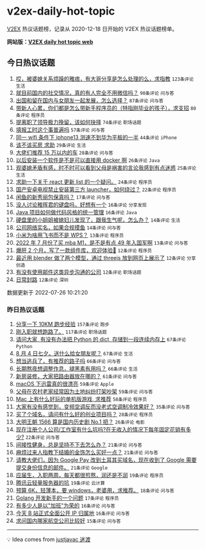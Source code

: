 # v2ex-daily-hot-topic

[V2EX](https://www.v2ex.com/) 热议话题榜，记录从 2020-12-18 日开始的 V2EX 热议话题榜单。

**网站版：[V2EX daily hot topic web](https://boojack.github.io/v2ex-daily-hot-topic-web/)**

## 今日热议话题

<!-- TODAY BEGIN -->

1. [哎，被婆媳关系烦躁的雅痞，有大哥分享是怎么处理的么，求指教](https://www.v2ex.com/t/868698) `123条评论` `生活`
1. [就目前国内的社交情况，真的有人完全不用微信吗？](https://www.v2ex.com/t/868696) `90条评论` `问与答`
1. [出国和留在国内与女朋友一起发展，怎么选择？](https://www.v2ex.com/t/868723) `87条评论` `问与答`
1. [带新人心累，你们都是怎么带新手程序员的（特指刚毕业的孩子），求支招](https://www.v2ex.com/t/868776) `80条评论` `程序员`
1. [提离职了领导极力挽留，该如何抉择](https://www.v2ex.com/t/868746) `74条评论` `职场话题`
1. [填报工时这个事普遍吗](https://www.v2ex.com/t/868697) `57条评论` `问与答`
1. [同一 wifi 条件下 iphone13 测速不到华为平板的一半](https://www.v2ex.com/t/868703) `44条评论` `iPhone`
1. [该不该买房 求助](https://www.v2ex.com/t/868720) `29条评论` `生活`
1. [大佬们推荐 15 万以内的车](https://www.v2ex.com/t/868829) `28条评论` `问与答`
1. [以后安装一个软件是不是可以直接用 docker 啊](https://www.v2ex.com/t/868799) `26条评论` `Java`
1. [观婆媳矛盾有感，时不时可以看到父母是祸害的言论我感到有点迷惑](https://www.v2ex.com/t/868823) `25条评论` `生活`
1. [求助一下关于 react 更新 list 的一个疑问。](https://www.v2ex.com/t/868807) `24条评论` `程序员`
1. [国产安卓电视禁止安装第三方 launcher，如何绕过？](https://www.v2ex.com/t/868759) `22条评论` `程序员`
1. [闲鱼的新秀丽包保真吗？](https://www.v2ex.com/t/868755) `17条评论` `问与答`
1. [没人讨论稚晖君的键盘吗，好想有一个](https://www.v2ex.com/t/868770) `16条评论` `分享发现`
1. [Java 项目如何做代码风格的统一管理](https://www.v2ex.com/t/868683) `16条评论` `Java`
1. [硬盘里的小姐姐被媳妇儿发现了，跟我生气呢，怎么办？](https://www.v2ex.com/t/868789) `14条评论` `生活`
1. [公司网络实名，如果合规摸鱼](https://www.v2ex.com/t/868694) `14条评论` `问与答`
1. [小米为啥用飞书而不是 WPS？](https://www.v2ex.com/t/868833) `13条评论` `程序员`
1. [2022 年 7 月份了买 mba M1，是不是有点 49 年入国军啊](https://www.v2ex.com/t/868798) `13条评论` `问与答`
1. [爆肝 2 个月，写了一款组件库，欢迎体验👏](https://www.v2ex.com/t/868841) `12条评论` `程序员`
1. [最近用 blender 做了两个模型，通过 threejs 放到网页上展示了](https://www.v2ex.com/t/868780) `12条评论` `分享创造`
1. [有没有使用邮件这类异步沟通的公司](https://www.v2ex.com/t/868708) `12条评论` `职场话题`
1. [日常封路](https://www.v2ex.com/t/868705) `12条评论` `深圳`

数据更新于 2022-07-26 10:21:20

<!-- TODAY END -->

### 昨日热议话题

<!-- YESTERDAY BEGIN -->

1. [分享一下 10KM 跑步经验](https://www.v2ex.com/t/868472) `157条评论` `跑步`
1. [刚入职就想跑路了。](https://www.v2ex.com/t/868453) `117条评论` `职场话题`
1. [请问大家, 有没有办法把 Python 的 dict, 存储到一段连续内存上](https://www.v2ex.com/t/868557) `67条评论` `Python`
1. [8 月 4 日七夕。送什么给女朋友呢？](https://www.v2ex.com/t/868457) `67条评论` `生活`
1. [想当逃兵了，有推荐的路子吗](https://www.v2ex.com/t/868509) `66条评论` `问与答`
1. [长期熬夜想调整作息，褪黑素有用吗？](https://www.v2ex.com/t/868528) `66条评论` `生活`
1. [新房装修，大家把路由器放在哪的？](https://www.v2ex.com/t/868452) `61条评论` `问与答`
1. [macOS 下迅雷真的很漂亮](https://www.v2ex.com/t/868494) `59条评论` `Apple`
1. [父母在农村老家经常因为土地纠纷打架吵架](https://www.v2ex.com/t/868582) `59条评论` `问与答`
1. [Mac 上有什么好玩的单机版游戏, 求推荐](https://www.v2ex.com/t/868511) `58条评论` `程序员`
1. [大家有没有感觉到，变频空调反而没老式空调制冷效果好？](https://www.v2ex.com/t/868451) `35条评论` `问与答`
1. [买了个域名，请问有什么好的创业项目吗？](https://www.v2ex.com/t/868612) `28条评论` `程序员`
1. [大明王朝 1566 算是国内历史剧 No.1 把？](https://www.v2ex.com/t/868513) `26条评论` `电影`
1. [现在注册个人公司/工作室有什么坑吗?在无收入的情况下每年固定花销有多少?](https://www.v2ex.com/t/868466) `22条评论` `问与答`
1. [间接性健身，总是坚持不下去怎么办？](https://www.v2ex.com/t/868637) `21条评论` `问与答`
1. [麻烦过来人指教下结婚的金饰怎么买好一点？](https://www.v2ex.com/t/868579) `21条评论` `问与答`
1. [请教大佬们，因为 Google Pay 改到土耳其买域名，现在收到了 Google 需要提交身份信息的邮件。](https://www.v2ex.com/t/868489) `21条评论` `Google`
1. [应届生，入职两周，每天都很煎熬，润还是不润](https://www.v2ex.com/t/868660) `19条评论` `程序员`
1. [腾讯云轻量服务器的坑](https://www.v2ex.com/t/868487) `19条评论` `云计算`
1. [预算 6K，轻薄本，要 windows，老婆用，求推荐。](https://www.v2ex.com/t/868479) `18条评论` `问与答`
1. [Golang 开发新手的一个问题](https://www.v2ex.com/t/868601) `17条评论` `程序员`
1. [有多少人是以"加班"为荣的](https://www.v2ex.com/t/868607) `16条评论` `问与答`
1. [今天 B 站正式全面公开 IP 归属地](https://www.v2ex.com/t/868522) `16条评论` `问与答`
1. [求问国内哪家航空公司比较好](https://www.v2ex.com/t/868594) `15条评论` `问与答`

<!-- YESTERDAY END -->

---

💡 Idea comes from [justjavac 迷渡](https://github.com/justjavac/)
